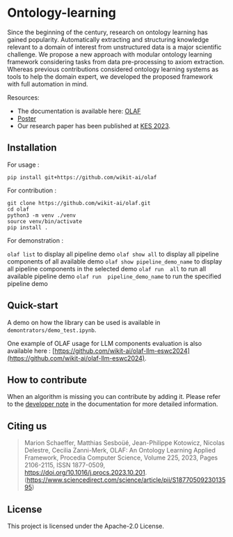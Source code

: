 # Ontology-learning

Since the beginning of the century, research on ontology learning has gained popularity. Automatically extracting and structuring knowledge relevant to a domain of interest from unstructured data is a major scientific challenge. We propose a new approach with modular ontology learning framework considering tasks from data pre-processing to axiom extraction. Whereas previous contributions considered ontology learning systems as tools to help the domain expert, we developed the proposed framework with full automation in mind.

Resources:
- The documentation is available here: [OLAF](https://wikit-ai.github.io/olaf/index.html)
- [Poster](./docs/Poster_OLAF_2023.pdf)
- Our research paper has been published at [KES 2023](http://kes2023.kesinternational.org/).

## Installation

For usage :

```
pip install git+https://github.com/wikit-ai/olaf

```

For contribution :

```
git clone https://github.com/wikit-ai/olaf.git
cd olaf
python3 -m venv ./venv
source venv/bin/activate
pip install .
```

For demonstration : 

`olaf list` to display all pipeline demo
`olaf show all` to display all pipeline components of all available demo
`olaf show pipeline_demo_name` to display all pipeline components in the selected demo
`olaf run  all` to run all available pipeline demo
`olaf run  pipeline_demo_name` to run the specified pipeline demo

## Quick-start

A demo on how the library can be used is available in `demontrators/demo_test.ipynb`.

One example of OLAF usage for LLM components evaluation is also available here : [https://github.com/wikit-ai/olaf-llm-eswc2024](https://github.com/wikit-ai/olaf-llm-eswc2024).

## How to contribute

When an algorithm is missing you can contribute by adding it. Please refer to the [developer note](./docs/dev_notes.md) in the documentation for more detailed information.

## Citing us

> Marion Schaeffer, Matthias Sesboüé, Jean-Philippe Kotowicz, Nicolas Delestre, Cecilia Zanni-Merk,
> OLAF: An Ontology Learning Applied Framework,
> Procedia Computer Science,
> Volume 225,
> 2023,
> Pages 2106-2115,
> ISSN 1877-0509,
> https://doi.org/10.1016/j.procs.2023.10.201.
> (https://www.sciencedirect.com/science/article/pii/S1877050923013595)

## License

This project is licensed under the Apache-2.0 License.
